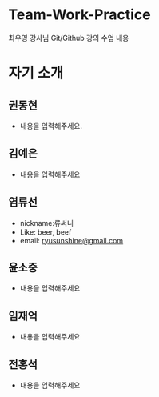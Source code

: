 # Team-Work-Practice
최우영 강사님 Git/Github 강의 수업 내용

# 자기 소개

## 권동현
- 내용을 입력해주세요.

## 김예은
- 내용을 입력해주세요

## 염류선
- nickname:류써니
- Like: beer, beef
- email: ryusunshine@gmail.com

## 윤소중
- 내용을 입력해주세요

## 임재억
- 내용을 입력해주세요

## 전홍석
- 내용을 입력해주세요
